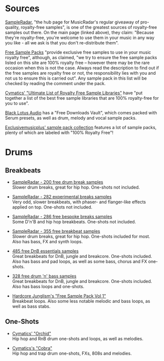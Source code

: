 # Sources

[SampleRadar](https://www.musicradar.com/news/tech/free-music-samples-royalty-free-loops-hits-and-multis-to-download),
"the hub page for MusicRadar's regular giveaway of pro-quality, royalty-free samples", is one of the greatest sources of
royalty-free samples out there. On the main page (linked above), they claim: "Because they're royalty-free, you're welcome
to use them in your music in any way you like - all we ask is that you don't re-distribute them".

[Free Sample Packs](https://free-sample-packs.com/) "provide exclusive free samples to use in your music royalty free",
although, as claimed, "we try to ensure the free sample packs listed on this site are 100% royalty free – however there may
be the rare occasion when this is not the case. Always read the description to find out if the free samples are royalty free
or not, the responsibility lies with you and not us to ensure this is carried out". Any sample pack in this list will be checked
by reading the comment under the pack.

[Cymatics' "Ultimate List of Royalty Free Sample Libraries"](https://cymatics.fm/blogs/production/ultimate-list-of-royalty-free-sample-libraries)
have "put together a list of the best free sample libraries that are 100% royalty-free for you to use".

[Black Lotus Audio](https://blacklotusaudio.com/secret-free-downloads-vault/) has a "Free Downloads Vault", which comes
packed with Serum presets, as well as drum, melody and vocal sample packs.

[Exclusivemusicplus' sample pack collection](https://exclusivemusicplus.com/posts/e1fa9faf8fd03077/the-best-high-quality-sample-packs)
features a lot of sample packs, plenty of which are labeled with "100% Royalty Free"!

# Drums

## Breakbeats

- [SampleRadar - 200 free drum break samples](https://www.musicradar.com/news/tech/sampleradar-200-free-drum-break-samples-522667)<br>
Slower drum breaks, great for hip hop. One-shots not included.

- [SampleRadar - 282 experimental breaks samples](https://www.musicradar.com/news/sampleradar-experimental-breaks-samples)<br>
Very odd, slower breakbeats, with phaser- and flanger-like effects applied on top. One-shots not included.

- [SampleRadar - 286 free bespoke breaks samples](https://www.musicradar.com/news/sampleradar-286-free-bespoke-breaks-samples)<br>
Some D'n'B and hip hop breakbeats. One-shots not included.

- [SampleRadar - 355 free breakbeat samples](https://www.musicradar.com/news/sampleradar-free-breakbeat-samples-1)<br>
Slower drum breaks, great for hip hop. One-shots included for most. Also has bass, FX and synth loops.

- [485 free DnB essentials samples](https://www.musicradar.com/news/sampleradar-dnb-essentials-samples)<br>
Great breakbeats for DnB, jungle and breakcore. One-shots included. Also has bass and pad loops, as well as some bass, chorus and FX one-shots.

- [328 free drum 'n' bass samples](https://www.musicradar.com/news/tech/sampleradar-328-free-drum-n-bass-samples-222244)<br>
Great breakbeats for DnB, jungle and breakcore. One-shots included. Also has bass loops and one-shots.

- [Hardcore Junglism's "Free Sample Pack Vol 1"](https://hardcorejunglism.com/free-sample-pack-01/)<br>
Breakbeat loops. Also some less notable melodic and bass loops, as well as bass stabs.

## One-Shots

- [Cymatics' "Orchid"](https://cymatics.fm/products/orchid-premium-sample)<br>
Hip hop and RnB drum one-shots and loops, as well as melodies.

- [Cymatics's "Cobra"](https://cymatics.fm/products/cobra-hip-hop-sample-pack)<br>
Hip hop and trap drum one-shots, FXs, 808s and melodies.
